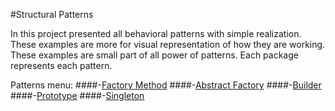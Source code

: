 #Structural Patterns

In this project presented all behavioral patterns with simple realization.
These examples are more for visual representation of how they are working.
These examples are small part of all power of patterns.
Each package represents each pattern.

Patterns menu:
####-[Factory Method](src/main/java/factory)
####-[Abstract Factory](src/main/java/abstract_factory)
####-[Builder](src/main/java/builder)
####-[Prototype](src/main/java/prototype)
####-[Singleton](src/main/java/singletone)